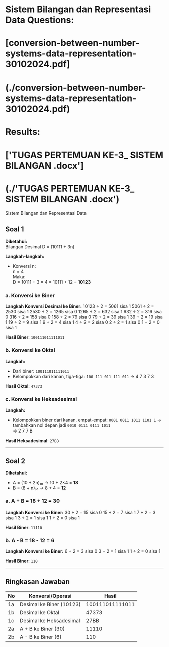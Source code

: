 
# Sistem Bilangan dan Representasi Data Questions: 
# [conversion-between-number-systems-data-representation-30102024.pdf] 
# (./conversion-between-number-systems-data-representation-30102024.pdf) 
# Results: 
# ['TUGAS PERTEMUAN KE-3_ SISTEM BILANGAN .docx'] 
# (./'TUGAS PERTEMUAN KE-3_ SISTEM BILANGAN .docx')

Sistem Bilangan dan Representasi Data

## Soal 1

**Diketahui:**  
Bilangan Desimal D = (10111 + 3n)

**Langkah-langkah:**
- Konversi n:  
  n = 4  
  Maka:  
  D = 10111 + 3 × 4 = 10111 + 12 = **10123**

### a. Konversi ke Biner

**Langkah Konversi Desimal ke Biner:**
10123 ÷ 2 = 5061 sisa 1
5061 ÷ 2 = 2530 sisa 1
2530 ÷ 2 = 1265 sisa 0
1265 ÷ 2 = 632 sisa 1
632 ÷ 2 = 316 sisa 0
316 ÷ 2 = 158 sisa 0
158 ÷ 2 = 79 sisa 0
79 ÷ 2 = 39 sisa 1
39 ÷ 2 = 19 sisa 1
19 ÷ 2 = 9 sisa 1
9 ÷ 2 = 4 sisa 1
4 ÷ 2 = 2 sisa 0
2 ÷ 2 = 1 sisa 0
1 ÷ 2 = 0 sisa 1

**Hasil Biner**: `100111011111011`

### b. Konversi ke Oktal

**Langkah:**
- Dari biner: `100111011111011`
- Kelompokkan dari kanan, tiga-tiga:
  `100 111 011 111 011` → 4 7 3 7 3

**Hasil Oktal**: `47373`

### c. Konversi ke Heksadesimal

**Langkah:**
- Kelompokkan biner dari kanan, empat-empat:
  `0001 0011 1011 1101 1` → tambahkan nol depan jadi `0010 0111 0111 1011`  
  → 2 7 7 B

**Hasil Heksadesimal**: `27BB`

---

## Soal 2

**Diketahui:**  
- A = (10 + 2n)₁₀ → 10 + 2×4 = **18**  
- B = (8 + n)₁₀ → 8 + 4 = **12**

### a. A + B = 18 + 12 = **30**

**Langkah Konversi ke Biner:**
30 ÷ 2 = 15 sisa 0
15 ÷ 2 = 7 sisa 1
7 ÷ 2 = 3 sisa 1
3 ÷ 2 = 1 sisa 1
1 ÷ 2 = 0 sisa 1

**Hasil Biner**: `11110`

### b. A - B = 18 - 12 = **6**

**Langkah Konversi ke Biner:**
6 ÷ 2 = 3 sisa 0
3 ÷ 2 = 1 sisa 1
1 ÷ 2 = 0 sisa 1

**Hasil Biner**: `110`

---

## Ringkasan Jawaban

| No |     Konversi/Operasi     |      Hasil      |
|----|--------------------------|-----------------|
| 1a | Desimal ke Biner (10123) | 100111011111011 |
| 1b | Desimal ke Oktal         | 47373           |
| 1c | Desimal ke Heksadesimal  | 27BB            |
| 2a | A + B ke Biner (30)      | 11110           |
| 2b | A - B ke Biner (6)       | 110             |
